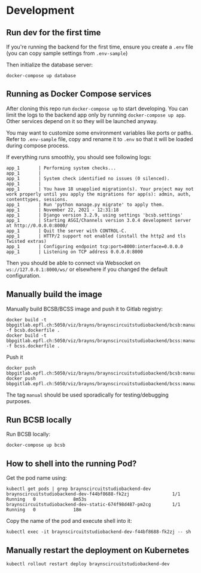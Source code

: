 # Development


## Run dev for the first time

If you're running the backend for the first time, ensure you create a `.env` file 
(you can copy sample settings from `.env-sample`) 

Then initialize the database server:

```
docker-compose up database
```


## Running as Docker Compose services

After cloning this repo run `docker-compose up` to start developing. You can limit
the logs to the backend app only by running `docker-compose up app`. Other services
depend on it so they will be launched anyway.

You may want to customize some environment variables like ports or paths. Refer to `.env-sample` file, 
copy and rename it to `.env` so that it will be loaded during compose process.

If everything runs smoothly, you should see following logs:

```
app_1       | Performing system checks...
app_1       | 
app_1       | System check identified no issues (0 silenced).
app_1       | 
app_1       | You have 18 unapplied migration(s). Your project may not work properly until you apply the migrations for app(s): admin, auth, contenttypes, sessions.
app_1       | Run 'python manage.py migrate' to apply them.
app_1       | November 22, 2021 - 12:31:18
app_1       | Django version 3.2.9, using settings 'bcsb.settings'
app_1       | Starting ASGI/Channels version 3.0.4 development server at http://0.0.0.0:8000/
app_1       | Quit the server with CONTROL-C.
app_1       | HTTP/2 support not enabled (install the http2 and tls Twisted extras)
app_1       | Configuring endpoint tcp:port=8000:interface=0.0.0.0
app_1       | Listening on TCP address 0.0.0.0:8000
```

Then you should be able to connect via Websocket on `ws://127.0.0.1:8000/ws/` or
elsewhere if you changed the default configuration.



## Manually build the image

Manually build BCSB/BCSS image and push it to Gitlab registry:

```
docker build -t bbpgitlab.epfl.ch:5050/viz/brayns/braynscircuitstudiobackend/bcsb:manual -f bcsb.dockerfile .
docker build -t bbpgitlab.epfl.ch:5050/viz/brayns/braynscircuitstudiobackend/bcss:manual -f bcss.dockerfile .
```

Push it

```
docker push bbpgitlab.epfl.ch:5050/viz/brayns/braynscircuitstudiobackend/bcsb:manual
docker push bbpgitlab.epfl.ch:5050/viz/brayns/braynscircuitstudiobackend/bcss:manual
```

The tag `manual` should be used sporadically for testing/debugging purposes.


## Run BCSB locally

Run BCSB locally:

```
docker-compose up bcsb
```

## How to shell into the running Pod?

Get the pod name using:

```
kubectl get pods | grep braynscircuitstudiobackend-dev
braynscircuitstudiobackend-dev-f44bf8688-fk2zj                1/1     Running   0              8m53s
braynscircuitstudiobackend-dev-static-674f98d487-pm2cg        1/1     Running   0              18m
```

Copy the name of the pod and execute shell into it:

```
kubectl exec -it braynscircuitstudiobackend-dev-f44bf8688-fk2zj -- sh
```


## Manually restart the deployment on Kubernetes

```
kubectl rollout restart deploy braynscircuitstudiobackend-dev
```
